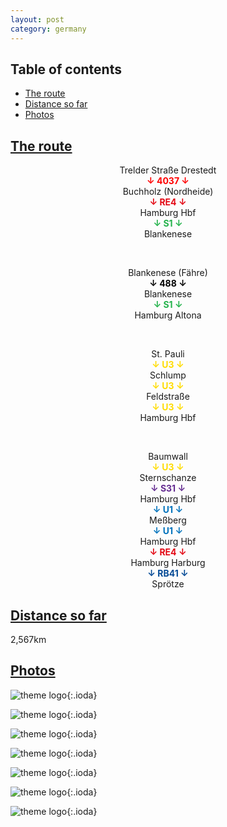 ```yaml
---
layout: post
category: germany
---
```



## Table of contents
- [The route](#the-route)
- [Distance so far](#distance-so-far)
- [Photos](#photos)


## [The route](#the-route)

<center> Trelder Straße Drestedt </center>

<center> <span style="color:red "> <b> ↓ 4037 ↓ </b> </span> </center>

<center> Buchholz (Nordheide) </center>

<center> <span style="color:#e30613 "> <b> ↓ RE4 ↓ </b> </span> </center>

<center> Hamburg Hbf </center>

<center> <span style="color:#23b24b "> <b> ↓ S1 ↓ </b> </span> </center>

<center> Blankenese </center>

<span> <br> </span>

<center> Blankenese (Fähre) </center>

<center> <span style="color:#000000 "> <b> ↓ 488 ↓ </b> </span> </center>

<center> Blankenese </center>

<center> <span style="color:#23b24b "> <b> ↓ S1 ↓ </b> </span> </center>

<center> Hamburg Altona </center>

<span> <br> </span>

<center> St. Pauli </center>

<center> <span style="color:#ffdc01 "> <b> ↓ U3 ↓ </b> </span> </center>

<center> Schlump </center>

<center> <span style="color:#ffdc01 "> <b> ↓ U3 ↓ </b> </span> </center>

<center> Feldstraße </center>

<center> <span style="color:#ffdc01 "> <b> ↓ U3 ↓ </b> </span> </center>

<center> Hamburg Hbf </center>

<span> <br> </span>

<center> Baumwall </center>

<center> <span style="color:#ffdc01 "> <b> ↓ U3 ↓ </b> </span> </center>

<center> Sternschanze </center>

<center> <span style="color:#652d91 "> <b> ↓ S31 ↓ </b> </span> </center>

<center> Hamburg Hbf </center>

<center> <span style="color:#0072bc "> <b> ↓ U1 ↓ </b> </span> </center>

<center> Meßberg </center>

<center> <span style="color:#0072bc "> <b> ↓ U1 ↓ </b> </span> </center>

<center> Hamburg Hbf </center>

<center> <span style="color:#e30613 "> <b> ↓ RE4 ↓ </b> </span> </center>

<center> Hamburg Harburg </center>

<center> <span style="color:#024995 "> <b> ↓ RB41 ↓ </b> </span> </center>

<center> Sprötze </center>

## [Distance so far](#distance-so-far)

2,567km

## [Photos](#photos)

![theme logo](pictures/221-min.JPG){:.ioda}

![theme logo](pictures/222-min.JPG){:.ioda}

![theme logo](pictures/223-min.JPG){:.ioda}

![theme logo](pictures/224-min.JPG){:.ioda}

![theme logo](pictures/225-min.JPG){:.ioda}

![theme logo](pictures/226-min.JPG){:.ioda}

![theme logo](pictures/227-min.JPG){:.ioda}










